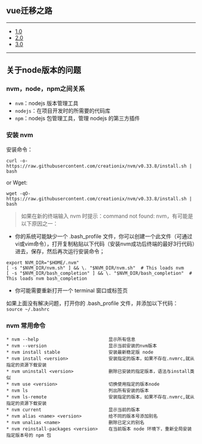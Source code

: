 ## vue迁移之路

*** 
* [1.0]()
* [2.0](https://github.com/RLwu/vue-spider/tree/master/vue-cli-2.0)
* [3.0](https://github.com/RLwu/vue-spider/tree/master/vue-cli-3.0)
***

## 关于node版本的问题

### nvm，node，npm之间关系

* ```nvm```：nodejs 版本管理工具
* ```nodejs```：在项目开发时的所需要的代码库
* ```npm```：nodejs 包管理工具，管理 nodejs 的第三方插件

### 安装 nvm

安装命令：
```
curl -o- https://raw.githubusercontent.com/creationix/nvm/v0.33.8/install.sh | bash
```

or Wget:
```
wget -qO- https://raw.githubusercontent.com/creationix/nvm/v0.33.8/install.sh | bash
```

> 如果在新的终端输入 nvm 时提示：command not found: nvm，有可能是以下原因之一：

* 你的系统可能缺少一个 .bash_profile 文件，你可以创建一个此文件（可通过vi或vim命令），打开复制粘贴以下代码（安装nvm成功后终端的最好3行代码）进去，保存，然后再次运行安装命令；

```
export NVM_DIR="$HOME/.nvm"
[ -s "$NVM_DIR/nvm.sh" ] && \. "$NVM_DIR/nvm.sh"  # This loads nvm
[ -s "$NVM_DIR/bash_completion" ] && \. "$NVM_DIR/bash_completion"  # This loads nvm bash_completion
```

* 你可能需要重新打开一个 terminal 窗口或标签页

如果上面没有解决问题，打开你的 .bash_profile 文件，并添加以下代码：
```source ~/.bashrc```

### nvm 常用命令

```
* nvm --help                          显示所有信息
* nvm --version                       显示当前安装的nvm版本
* nvm install stable                  安装最新稳定版 node 
* nvm install <version>               安装指定的版本，如果不存在.nvmrc,就从指定的资源下载安装 
* nvm uninstall <version>             删除已安装的指定版本，语法与install类似
* nvm use <version>                   切换使用指定的版本node 
* nvm ls                              列出所有安装的版本
* nvm ls-remote                       安装指定的版本，如果不存在.nvmrc,就从指定的资源下载安装 
* nvm current                         显示当前的版本
* nvm alias <name> <version>          给不同的版本号添加别名
* nvm unalias <name>                  删除已定义的别名
* nvm reinstall-packages <version>    在当前版本 node 环境下，重新全局安装指定版本号的 npm 包
```
